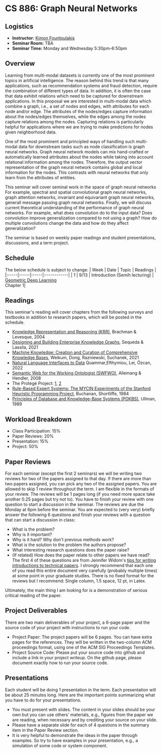 # CS 886: Graph Neural Networks

## Logistics
+ **Instructor:** [Kimon Fountoulakis](https://opallab.ca/team/)
+ **Seminar Room:** TBA
+ **Seminar Time:** Monday and Wednesday 5:30pm-6:50pm

## Overview

Learning from multi-modal datasets is currently one of the most prominent topics in artificial intelligence. The reason behind this trend is that many applications, such as recommendation systems and fraud detection, require the combination of different types of data. In addition, it is often the case that data exhibit relations which need to be captured for downstream applications. In this proposal we are interested in multi-modal data which combine a graph, i.e., a set of nodes and edges, with attributes for each node and/or edge. The attributes of the nodes/edges capture information about the nodes/edges themselves, while the edges among the nodes capture relations among the nodes. Capturing relations is particularly helpful for applications where we are trying to make predictions for nodes given neighborhood data.

One of the most prominent and principled ways of handling such multi-modal data for downstream tasks such as node classification is graph neural networks. Graph neural network models can mix hand-crafted or automatically learned attributes about the nodes while taking into account relational information among the nodes. Therefore, the output vector representation of the graph neural network contains global and local information for the nodes. This contrasts with neural networks that only learn from the attributes of entities. 

This seminar will cover seminal work in the space of graph neural networks For example, spectral and spatial convolutional graph neural networks, graph attention networks, invariant and equivariant graph neural networks, generall message passing graph neural networks. Finally, we will discuss current theoretical understanding of the performance of graph neural networks. For example, what does convolution do to the input data? Does convolution improve generalization compared to not using a graph? How do multiple convolutions change the data and how do they affect generalization?

The seminar is based on weekly paper readings and student presentations, discussions, and
a term project. 

## Schedule
The below schedule is subject to change:
| Week | Date | Topic | Readings |
|:-----|:-----|:-----|:------------|
| 1 | 9/13 | Introduction (Semih lecturing) | <br/> [Geometric Deep Learning](https://arxiv.org/abs/2104.13478) <br/> Chapter 1|

## Readings

This seminar's reading will cover chapters from the following surveys and textbooks in addition to research papers, which will be posted in the schedule.
+ [Knowledge Representation and Reasoning (KRR)](https://www.cin.ufpe.br/~mtcfa/files/in1122/Knowledge%20Representation%20and%20Reasoning.pdf), Brachman \& Levesque, 2004
+ [Designing and Building Enterprise Knowledge Graphs](https://link.springer.com/book/10.1007/978-3-031-01916-6), Sequeda \& Lassila, 2021
+ [Machine Knowledge: Creation and Curation of Comprehensive Knowledge Bases](https://www.nowpublishers.com/article/Details/DBS-064), Weikum, Dong, Razniewski, Suchanek, 2021
+ [Natural Language Interfaces to Data](https://www.nowpublishers.com/article/Details/DBS-078) Quammar,Efthymiou, Lei, Özcan, 2022
+ [Semantic Web for the Working Ontologist (SWFWO)](https://tinyurl.com/2p9672s2), Allemang \& Hendler, 2008
+ The Protégé Project: [1](https://perso.liris.cnrs.fr/amille/enseignements/MasterCode/IC_IA/session2/protege_evolution.pdf), [2](https://dl.acm.org/doi/pdf/10.1145/2757001.2757003)
+ [Rule-Based Expert Systems: The MYCIN Experiments of the Stanford Heuristic Programming Project](https://people.dbmi.columbia.edu/~ehs7001/Buchanan-Shortliffe-1984/MYCIN%20Book.htm), Buchanan, Shortliffe, 1984
+ [Principles of Database and Knowledge-Base Systems (PDKBS)](https://www.sti-innsbruck.at/sites/default/files/Knowledge-Representation-Search-and-Rules/principles-of-database-and-knowledge-base-systems-volume-1-1.pdf), Ullman, 1989


## Workload Breakdown
+ Class Participation: 15%
+ Paper Reviews: 20%
+ Presentation: 15%
+ Project: 50%

## Paper Reviews
For each seminar (except the first 2 seminars) we will be writing two reviews for two of the papers 
assigned to that day. If there are more than two papers assigned, you can pick any two of 
the assigned papers. You are allowed to skip 1 review throughout the term. I am flexible in the formats of your
review.  The reviews will be 1 pages long (if you need more space take another 0.25 pages but try not to). 
You have to finish your review with 
one question to start a discussion in the seminar. The reviews are due the Monday at 6pm before the seminar. 
You are expected to (very very) briefly answer the following 6 questions and finish your reviews with a
question that can start a discussion in class:

+ What is the problem?
+ Why is it important?
+ Why is it hard? Why don't previous methods work?
+ What is the solution to the problem the authors propose?
+ What interesting research questions does the paper raise?
+ (If related) How does the paper relate to other papers we have read?
The first 4 of these questions are from Jennifer 
Widom's [tips for writing introductions to technical papers](https://cs.stanford.edu/people/widom/paper-writing.html). 
I strongly recommend that each one of you read this entire document 
very carefully (probably multiple times) at some point in your graduate studies. There is no fixed format for the reviews 
but I recommend: Single column, 1.5 space, 12 pt, in Latex.

Ultimately, the main thing I am looking for is a demonstration of serious critical reading of the paper.

## Project Deliverables
There are two main deliverables of your project, a 6-page paper and the source code of your project 
with instructions to run your code.
+ Project Paper: The project papers will be 6 pages. You can have extra pages for the references.
They will be written in the two-column ACM proceedings format, using one of the ACM SIG Proceedings Templates.
+ Project Source Code: Please put your source code into github and include a link in your project writeup. 
On the github page, please document exactly how to run your source code.


## Presentations
Each student will be doing 1 presentation in the term. Each presentation will be about 25 minutes long. 
Here are the important points summarizing what you have to do for your presentations.

+ You must present with slides. The content in your slides should be your own but you can use others' materials, e.g., 
figures from the paper we are reading, when necessary and by crediting your source on your slide.
+ Please have a separate slide for each of 4 questions in the summary item in the Paper Review section.
+ It is very helpful to demonstrate the ideas in the paper through examples. So try to have examples in your presentation, e.g., a simulation of some code or system component.
